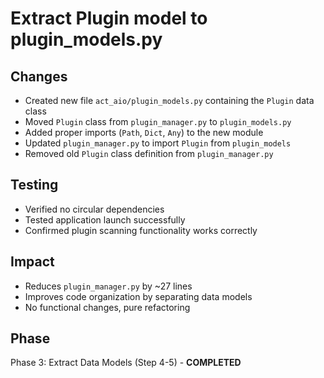 # Extract Plugin model to plugin_models.py

## Changes
- Created new file `act_aio/plugin_models.py` containing the `Plugin` data class
- Moved `Plugin` class from `plugin_manager.py` to `plugin_models.py`
- Added proper imports (`Path`, `Dict`, `Any`) to the new module
- Updated `plugin_manager.py` to import `Plugin` from `plugin_models`
- Removed old `Plugin` class definition from `plugin_manager.py`

## Testing
- Verified no circular dependencies
- Tested application launch successfully
- Confirmed plugin scanning functionality works correctly

## Impact
- Reduces `plugin_manager.py` by ~27 lines
- Improves code organization by separating data models
- No functional changes, pure refactoring

## Phase
Phase 3: Extract Data Models (Step 4-5) - **COMPLETED**
